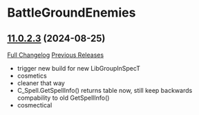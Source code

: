 # BattleGroundEnemies

## [11.0.2.3](https://github.com/BullseiWoWAddons/BattleGroundEnemies/tree/11.0.2.3) (2024-08-25)
[Full Changelog](https://github.com/BullseiWoWAddons/BattleGroundEnemies/compare/11.0.2.2...11.0.2.3) [Previous Releases](https://github.com/BullseiWoWAddons/BattleGroundEnemies/releases)

- trigger new build for new LibGroupInSpecT  
- cosmetics  
- cleaner that way  
- C\_Spell.GetSpellInfo() returns table now, still keep backwards compability to old GetSpellInfo()  
- cosmectical  
